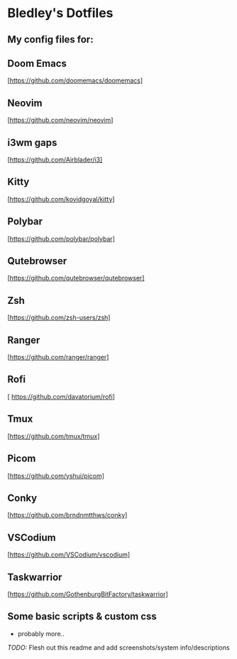 # Bledley's Dotfiles

## My config files for:

## Doom Emacs
[https://github.com/doomemacs/doomemacs]

## Neovim
[https://github.com/neovim/neovim]

## i3wm gaps
[https://github.com/Airblader/i3]

## Kitty
[https://github.com/kovidgoyal/kitty]

## Polybar
[https://github.com/polybar/polybar]

## Qutebrowser
[https://github.com/qutebrowser/qutebrowser]

## Zsh
[https://github.com/zsh-users/zsh]

## Ranger
[https://github.com/ranger/ranger]

## Rofi
[ https://github.com/davatorium/rofi]

## Tmux
[https://github.com/tmux/tmux]

## Picom
[https://github.com/yshui/picom]

## Conky
[https://github.com/brndnmtthws/conky]

## VSCodium
[https://github.com/VSCodium/vscodium]

## Taskwarrior
[https://github.com/GothenburgBitFactory/taskwarrior]

## Some basic scripts & custom css

+ probably more..

*TODO:* Flesh out this readme and add screenshots/system info/descriptions
